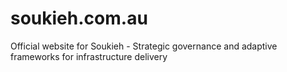 # soukieh.com.au
Official website for Soukieh - Strategic governance and adaptive frameworks for infrastructure delivery
